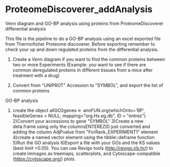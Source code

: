 # ProteomeDiscoverer_addAnalysis
Venn diagram and GO-BP analysis using proteins from ProteomeDiscoverer differential analysis

This file is the pipeline to do a GO-BP analysis using an excel exported file from Thermofisher Proteome discoverer.
Before exporting remember to check your up and down regulated proteins from the differential analysis.


1) Create a Venn diagram if you want to find the common proteins between two or more Experiments (Example: you want to 
see if there are common deregulated proteins in different tissues from a mice after treatment with a drug)

2) Convert from "UNIPROT" Accession to "SYMBOL", and export the list of common proteins

GO-BP analysis
1) create the object allGO2genes <- annFUN.org(whichOnto='BP', feasibleGenes = NULL, mapping="org.Hs.eg.db", ID = "entrez")
2)Convert your accessions to gene "SYMBOL"
3)Create a new deta.frame using only the columnsENTEREZID just converted and adding the column AdjPvalue from "ForRank_EXPERIMENT1" element
4)create a named vector element using the tibble::deframe function
5)Run the GO analysis
6)Export a file with your GOs and the KS values (best limit <0.05). You can use Revigo tools (http://revigo.irb.hr/) to create immages as treemaps, scatterplots, 
and Cytoscape-compatible (https://cytoscape.org/) plots.
